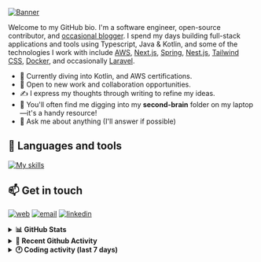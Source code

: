 [![Banner](https://raw.githubusercontent.com/wilfriedago/wilfriedago/main/assets/1.png)][website]

Welcome to my GitHub bio. I'm a software engineer, open-source contributor, and [occasional blogger][blog]. I spend my days building full-stack applications and tools using Typescript, Java & Kotlin, and some of the technologies I work with include [AWS](https://aws.amazon.com/fr/), [Next.js](https://nextjs.org/), [Spring](https://spring.io/), [Nest.js](https://nestjs.com/), [Tailwind CSS](https://github.com/tailwindlabs/tailwindcss), [Docker](https://www.docker.com/), and occasionally [Laravel](https://laravel.com/).

- 🔭 Currently diving into Kotlin, and AWS certifications.
- 👯 Open to new work and collaboration opportunities.
- ✍️ I express my thoughts through writing to refine my ideas.
- 🧠 You'll often find me digging into my **second-brain** folder on my laptop—it's a handy resource!
- 💬 Ask me about anything (I'll answer if possible)

## 🎨 Languages and tools

[![My skills](https://skillicons.dev/icons?i=typescript,js,nodejs,nest,java,kotlin,spring,python,fastapi,django,aws,docker,vscode,idea,tailwind&perline=15)](https://wilfriedago.dev/about#skills)

## 📫 Get in touch
[![web](https://img.shields.io/badge/WEBSITE-12100E?logo=google-earth&color=282A36)][website]
[![email](https://img.shields.io/badge/MAIL-12100E?logo=mailgun&color=282A36)][mail]
[![linkedin](https://img.shields.io/badge/LINKEDIN-12100E?logo=linkedin&color=282A36)][linkedin]


<details>
  <summary><b>📊 GitHub Stats</b></summary>
	<br/>
	<p align="left">
		<img width="49.5%" src="https://github-readme-stats.vercel.app/api?username=wilfriedago&show_icons=true&count_private=true&title_color=10b981&icon_color=10b981&theme=react&hide_border=true&rank_icon=github" />
		<img width="49.5%" src="https://streak-stats.demolab.com/?user=wilfriedago&hide_border=true&theme=react&ring=10b981&fire=fff&currStreakNum=fff&sideLabels=10b981&currStreakLabel=10b981&sideNums=fff" />
	</p>
</details>

<details>
  <summary><b>📅 Recent Github Activity</b></summary>
	<br>

<!--RECENT_ACTIVITY:last_update-->
Last Updated: Thursday, September 12th, 2024, 4:17:20 AM
<!--RECENT_ACTIVITY:last_update_end-->

<!--RECENT_ACTIVITY:start-->
1. 🔱 Forked [wilfriedago/follow](https://github.com/wilfriedago/follow) from [RSSNext/Follow](https://github.com/RSSNext/Follow)<br>
2. ⭐ Starred [RSSNext/Follow](https://github.com/RSSNext/Follow)<br>
3. 🔱 Forked [wilfriedago/ai-workshop-code](https://github.com/wilfriedago/ai-workshop-code) from [trancethehuman/ai-workshop-code](https://github.com/trancethehuman/ai-workshop-code)<br>
4. 🔱 Forked [wilfriedago/supermemory](https://github.com/wilfriedago/supermemory) from [supermemoryai/supermemory](https://github.com/supermemoryai/supermemory)<br>
5. ⭐ Starred [supermemoryai/supermemory](https://github.com/supermemoryai/supermemory)<br>
<!--RECENT_ACTIVITY:end-->
</details>

<details>
  <summary><b>🕐 Coding activity (last 7 days)</b></summary>
	<br>

<!--START_SECTION:waka-->

```python
Total Time: 34 hrs 2 mins

Text              7 hrs 6 mins    █████░░░░░░░░░░░░░░░░░░░░   20.52 %
YAML              5 hrs 37 mins   ████░░░░░░░░░░░░░░░░░░░░░   16.22 %
JSON              5 hrs 13 mins   ███▓░░░░░░░░░░░░░░░░░░░░░   15.10 %
Markdown          4 hrs 28 mins   ███▒░░░░░░░░░░░░░░░░░░░░░   12.93 %
TypeScript        4 hrs 21 mins   ███░░░░░░░░░░░░░░░░░░░░░░   12.56 %
Bash              1 hr 38 mins    █▒░░░░░░░░░░░░░░░░░░░░░░░   04.74 %
Groovy            1 hr 2 mins     ▓░░░░░░░░░░░░░░░░░░░░░░░░   03.01 %
JavaScript        57 mins         ▓░░░░░░░░░░░░░░░░░░░░░░░░   02.77 %
Java              50 mins         ▓░░░░░░░░░░░░░░░░░░░░░░░░   02.45 %
Other             36 mins         ▒░░░░░░░░░░░░░░░░░░░░░░░░   01.75 %
```

<!--END_SECTION:waka-->
</details>

[website]: https://wilfriedago.dev
[linkedin]: https://linkedin.com/in/wilfriedago
[blog]: https://wilfriedago.dev/blog
[mail]: mailto:me@wilfriedago.dev
